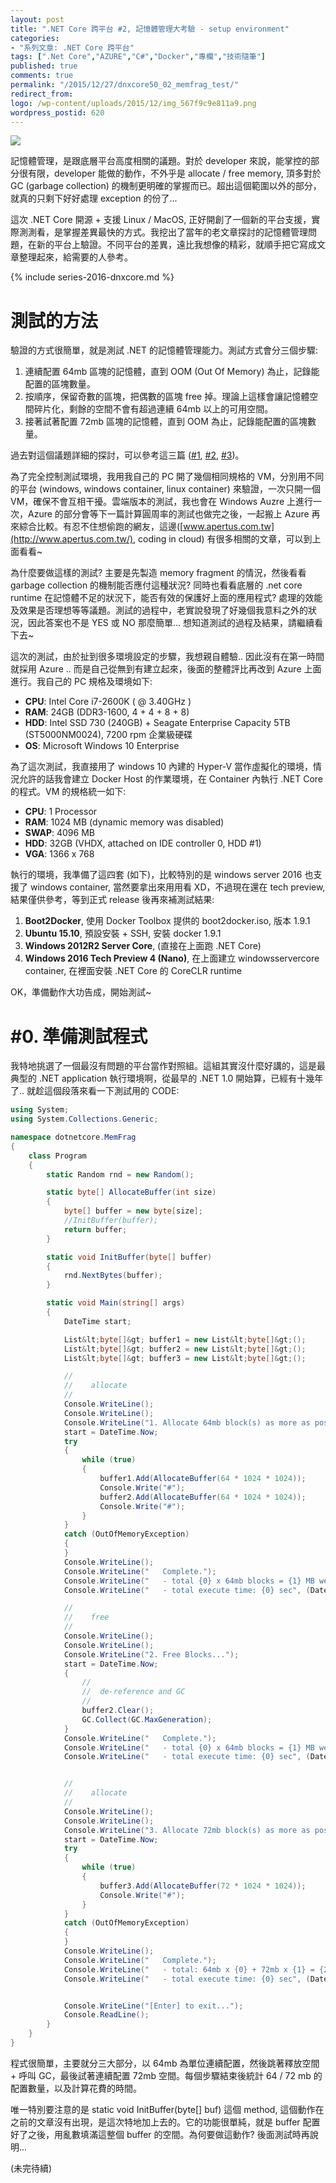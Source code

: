 ```yaml
---
layout: post
title: ".NET Core 跨平台 #2, 記憶體管理大考驗 - setup environment"
categories:
- "系列文章: .NET Core 跨平台"
tags: [".Net Core","AZURE","C#","Docker","專欄","技術隨筆"]
published: true
comments: true
permalink: "/2015/12/27/dnxcore50_02_memfrag_test/"
redirect_from:
logo: /wp-content/uploads/2015/12/img_567f9c9e811a9.png
wordpress_postid: 620
---
```


![](/wp-content/uploads/2015/12/img_567f9c9e811a9.png)


記憶體管理，是跟底層平台高度相關的議題。對於 developer 來說，能掌控的部分很有限，developer 能做的動作，不外乎是 allocate / free memory, 頂多對於 GC (garbage collection) 的機制更明確的掌握而已。超出這個範圍以外的部分，就真的只剩下好好處理 exception 的份了...

這次 .NET Core 開源 + 支援 Linux / MacOS, 正好開創了一個新的平台支援，實際測測看，是掌握差異最快的方式。我挖出了當年的老文章探討的記憶體管理問題，在新的平台上驗證。不同平台的差異，遠比我想像的精彩，就順手把它寫成文章整理起來，給需要的人參考。


<!--more-->

{% include series-2016-dnxcore.md %}



# 測試的方法

驗證的方式很簡單，就是測試 .NET 的記憶體管理能力。測試方式會分三個步驟:

1. 連續配置 64mb 區塊的記憶體，直到 OOM (Out Of Memory) 為止，記錄能配置的區塊數量。
1. 按順序，保留奇數的區塊，把偶數的區塊 free 掉。理論上這樣會讓記憶體空間碎片化，剩餘的空間不會有超過連續 64mb 以上的可用空間。
1. 接著試著配置 72mb 區塊的記憶體，直到 OOM 為止，記錄能配置的區塊數量。


過去對這個議題詳細的探討，可以參考這三篇 ([#1](/?p=120), [#2](/?p=118), [#3](/?p=117))。





為了完全控制測試環境，我用我自己的 PC 開了幾個相同規格的 VM，分別用不同的平台 (windows, windows container, linux container) 來驗證，一次只開一個 VM，確保不會互相干擾。雲端版本的測試，我也會在 Windows Auzre 上進行一次，Azure 的部分會等下一篇計算圓周率的測試也做完之後，一起搬上 Azure 再來綜合比較。有忍不住想偷跑的網友，這邊([www.apertus.com.tw](http://www.apertus.com.tw/), coding in cloud) 有很多相關的文章，可以到上面看看~

為什麼要做這樣的測試? 主要是先製造 memory fragment 的情況，然後看看 garbage collection 的機制能否應付這種狀況? 同時也看看底層的 .net core runtime 在記憶體不足的狀況下，能否有效的保護好上面的應用程式? 處理的效能及效果是否理想等等議題。測試的過程中，老實說發現了好幾個我意料之外的狀況，因此答案也不是 YES 或 NO 那麼簡單... 想知道測試的過程及結果，請繼續看下去~

這次的測試，由於扯到很多環境設定的步驟，我想親自體驗.. 因此沒有在第一時間就採用 Azure .. 而是自己從無到有建立起來，後面的整體評比再改到 Azure 上面進行。我自己的 PC 規格及環境如下:

* **CPU**: Intel Core i7-2600K ( @ 3.40GHz )
* **RAM**: 24GB (DDR3-1600, 4 + 4 + 8 + 8)
* **HDD**: Intel SSD 730 (240GB) + Seagate Enterprise Capacity 5TB (ST5000NM0024), 7200 rpm 企業級硬碟
* **OS**:  Microsoft Windows 10 Enterprise


為了這次測試，我直接用了 windows 10 內建的 Hyper-V 當作虛擬化的環境，情況允許的話我會建立 Docker Host 的作業環境，在 Container 內執行 .NET Core 的程式。VM 的規格統一如下:

* **CPU**:  1 Processor
* **RAM**:  1024 MB (dynamic memory was disabled)
* **SWAP**: 4096 MB
* **HDD**:  32GB (VHDX, attached on IDE controller 0, HDD #1)
* **VGA**:  1366 x 768



執行的環境，我準備了這四套 (如下)，比較特別的是 windows server 2016 也支援了 windows container, 當然要拿出來用用看 XD，不過現在還在 tech preview, 結果僅供參考，等到正式 release 後再來補測試結果:

1. **Boot2Docker**, 使用 Docker Toolbox 提供的 boot2docker.iso, 版本 1.9.1
1. **Ubuntu 15.10**, 預設安裝 + SSH, 安裝 docker 1.9.1
1. **Windows 2012R2 Server Core**,  (直接在上面跑 .NET Core)
1. **Windows 2016 Tech Preview 4 (Nano)**, 在上面建立 windowsservercore container, 在裡面安裝 .NET Core 的 CoreCLR runtime


OK，準備動作大功告成，開始測試~




# #0. 準備測試程式

我特地挑選了一個最沒有問題的平台當作對照組。這組其實沒什麼好講的，這是最典型的 .NET application 執行環境啊，從最早的 .NET 1.0 開始算，已經有十幾年了.. 就趁這個段落來看一下測試用的 CODE:



```csharp
using System;
using System.Collections.Generic;

namespace dotnetcore.MemFrag
{
    class Program
    {
        static Random rnd = new Random();

        static byte[] AllocateBuffer(int size)
        {
            byte[] buffer = new byte[size];
            //InitBuffer(buffer);
            return buffer;
        }

        static void InitBuffer(byte[] buffer)
        {
            rnd.NextBytes(buffer);
        }

        static void Main(string[] args)
        {
            DateTime start;

            List&lt;byte[]&gt; buffer1 = new List&lt;byte[]&gt;();
            List&lt;byte[]&gt; buffer2 = new List&lt;byte[]&gt;();
            List&lt;byte[]&gt; buffer3 = new List&lt;byte[]&gt;();

            //            
            //    allocate             
            //            
            Console.WriteLine();
            Console.WriteLine();
            Console.WriteLine("1. Allocate 64mb block(s) as more as possible...");
            start = DateTime.Now;
            try
            {
                while (true)
                {
                    buffer1.Add(AllocateBuffer(64 * 1024 * 1024));
                    Console.Write("#");
                    buffer2.Add(AllocateBuffer(64 * 1024 * 1024));
                    Console.Write("#");
                }
            }
            catch (OutOfMemoryException)
            {
            }
            Console.WriteLine();
            Console.WriteLine("   Complete.");
            Console.WriteLine("   - total {0} x 64mb blocks = {1} MB were allocated.", (buffer1.Count + buffer2.Count), (buffer1.Count + buffer2.Count) * 64);
            Console.WriteLine("   - total execute time: {0} sec", (DateTime.Now - start).TotalSeconds);

            //        
            //    free  
            //        
            Console.WriteLine();
            Console.WriteLine();
            Console.WriteLine("2. Free Blocks...");
            start = DateTime.Now;
            {
                //        
                //  de-reference and GC  
                //            
                buffer2.Clear();
                GC.Collect(GC.MaxGeneration);
            }
            Console.WriteLine("   Complete.");
            Console.WriteLine("   - total {0} x 64mb blocks = {1} MB were allocated.", buffer1.Count, buffer1.Count * 64);
            Console.WriteLine("   - total execute time: {0} sec", (DateTime.Now - start).TotalSeconds);


            //           
            //    allocate  
            //          
            Console.WriteLine();
            Console.WriteLine();
            Console.WriteLine("3. Allocate 72mb block(s) as more as possible...");
            start = DateTime.Now;
            try
            {
                while (true)
                {
                    buffer3.Add(AllocateBuffer(72 * 1024 * 1024));
                    Console.Write("#");
                }
            }
            catch (OutOfMemoryException)
            {
            }
            Console.WriteLine();
            Console.WriteLine("   Complete.");
            Console.WriteLine("   - total: 64mb x {0} + 72mb x {1} = {2} MB were allocated.", buffer1.Count, buffer3.Count, buffer1.Count * 64 + buffer3.Count * 72);
            Console.WriteLine("   - total execute time: {0} sec", (DateTime.Now - start).TotalSeconds);


            Console.WriteLine("[Enter] to exit...");
            Console.ReadLine();
        }
    }
}
```


程式很簡單，主要就分三大部分，以 64mb 為單位連續配置，然後跳著釋放空間 + 呼叫 GC，最後試著連續配置 72mb 空間。每個步驟結束後統計 64 / 72 mb 的配置數量，以及計算花費的時間。

唯一特別要注意的是 static void InitBuffer(byte[] buf) 這個 method, 這個動作在之前的文章沒有出現，是這次特地加上去的。它的功能很單純，就是 buffer 配置好了之後，用亂數填滿這整個 buffer 的空間。為何要做這動作? 後面測試時再說明...

(未完待續)
